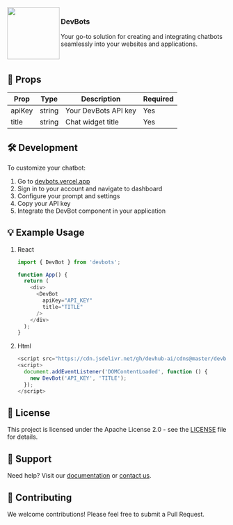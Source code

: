 <img align="left" height="120px" src="https://i.ibb.co/Qc6T9mp/logo.png">
  
### DevBots
Your go-to solution for creating and integrating chatbots seamlessly into your websites and applications.

<br/>

## 📖 Props

| Prop | Type | Description | Required
|-----|-----|-----|-----
| apiKey | string | Your DevBots API key | Yes
| title | string | Chat widget title | Yes


## 🛠️ Development

To customize your chatbot:

1. Go to [devbots.vercel.app](https://devbots.vercel.app)
2. Sign in to your account and navigate to dashboard
3. Configure your prompt and settings
4. Copy your API key
5. Integrate the DevBot component in your application


## 💡 Example Usage

1. React
    ```javascript
    import { DevBot } from 'devbots';

    function App() {
      return (
        <div>
          <DevBot 
            apiKey="API_KEY"
            title="TITLE"
          />
        </div>
      );
    }
    ```

2. Html
    ```javascript
    <script src="https://cdn.jsdelivr.net/gh/devhub-ai/cdns@master/devbots-chatbot.js"></script>
    <script>
      document.addEventListener('DOMContentLoaded', function () {
        new DevBot('API_KEY', 'TITLE');
      });
    </script>
    ```

## 📄 License

This project is licensed under the Apache License 2.0 - see the [LICENSE](./LICENSE) file for details.

## 🤝 Support

Need help? Visit our [documentation](https://devbots.vercel.app/docs/get-started) or [contact us](https://devbots.vercel.app/contact).

## 🌟 Contributing

We welcome contributions! Please feel free to submit a Pull Request.
